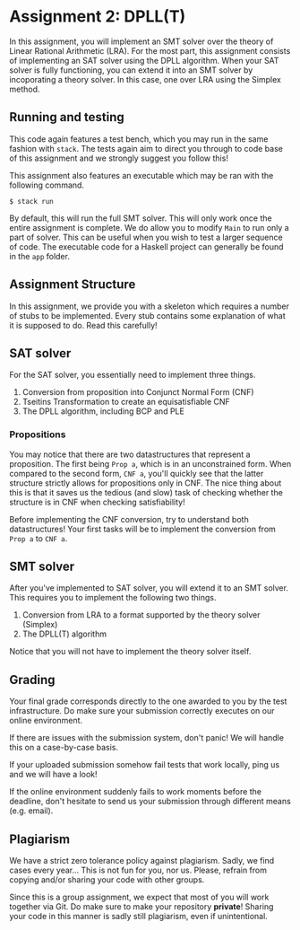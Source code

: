# Assignment 2: DPLL(T)

In this assignment, you will implement an SMT solver over the theory of Linear
Rational Arithmetic (LRA). For the most part, this assignment consists of 
implementing an SAT solver using the DPLL algorithm. When your SAT solver is 
fully functioning, you can extend it into an SMT solver by incoporating a 
theory solver. In this case, one over LRA using the Simplex method.

## Running and testing

This code again features a test bench, which you may run in the same fashion
with `stack`. The tests again aim to direct you through to code base of this
assignment and we strongly suggest you follow this!

This assignment also features an executable which may be ran with the following
command.

```
$ stack run
```

By default, this will run the full SMT solver. This will only work once the
entire assignment is complete. We do allow you to modify `Main` to run only
a part of solver. This can be useful when you wish to test a larger sequence
of code. The executable code for a Haskell project can generally be found in
the `app` folder.

## Assignment Structure

In this assignment, we provide you with a skeleton which requires a number of
stubs to be implemented. Every stub contains some explanation of what it is 
supposed to do. Read this carefully!

## SAT solver

For the SAT solver, you essentially need to implement three things.

1. Conversion from proposition into Conjunct Normal Form (CNF)
2. Tseitins Transformation to create an equisatisfiable CNF
3. The DPLL algorithm, including BCP and PLE

### Propositions

You may notice that there are two datastructures that represent a proposition.
The first being `Prop a`, which is in an unconstrained form. When compared to
the second form, `CNF a`, you'll quickly see that the latter structure strictly
allows for propositions only in CNF. The nice thing about this is that it saves
us the tedious (and slow) task of checking whether the structure is in CNF when
checking satisfiability!

Before implementing the CNF conversion, try to understand both datastructures!
Your first tasks will be to implement the conversion from `Prop a` to `CNF a`.

## SMT solver

After you've implemented to SAT solver, you will extend it to an SMT solver.
This requires you to implement the following two things.

1. Conversion from LRA to a format supported by the theory solver (Simplex)
2. The DPLL(T) algorithm

Notice that you will not have to implement the theory solver itself.

## Grading

Your final grade corresponds directly to the one awarded to you by the test
infrastructure. Do make sure your submission correctly executes on our online
environment.

If there are issues with the submission system, don't panic! We will handle this
on a case-by-case basis.

If your uploaded submission somehow fail tests that work locally, ping
us and we will have a look!

If the online environment suddenly fails to work moments before the deadline,
don't hesitate to send us your submission through different means (e.g. email).

## Plagiarism

We have a strict zero tolerance policy against plagiarism. Sadly, we find cases
every year... This is not fun for you, nor us. Please, refrain from copying 
and/or sharing your code with other groups.

Since this is a group assignment, we expect that most of you will work together
via Git. Do make sure to make your repository **private**! Sharing your code in
this manner is sadly still plagiarism, even if unintentional.


